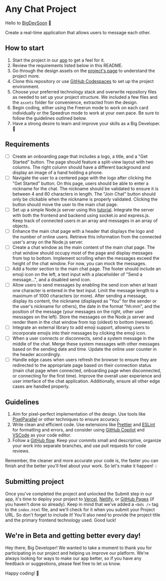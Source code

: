 # Any Chat Project

Hello to [BigDevSoon](https://bigdevsoon.me/) 👋

Create a real-time application that allows users to message each other.

## How to start

1. Start the project in our [app](https://app.bigdevsoon.me/projects/any-chat) to get a feel for it.
2. Review the requirements listed below in this README.
3. Go through the design assets on the [project's page](https://app.bigdevsoonk.me/projects/any-chat) to understand the project more.
4. Clone this repository or use [GitHub Codespaces](https://github.com/features/codespaces) to set up the project environment.
5. Choose your preferred technology stack and overwrite repository files as needed to set up your project structure. We included a few files and the `assets` folder for convenience, extracted from the design.
6. Begin coding, either using the Freerun mode to work on each card individually or the Speedrun mode to work at your own pace. Be sure to follow the guidelines outlined below.
7. Have a strong desire to learn and improve your skills as a Big Developer. 🚀

## Requirements

- [ ] Create an onboarding page that includes a logo, a title, and a "Get Started" button. The page should feature a split-view layout with two columns. The right column should have a different background and display an image of a hand holding a phone.
- [ ] Navigate the user to a centered page with the logo after clicking the "Get Started" button. On this page, users should be able to enter a nickname for the chat. The nickname should be validated to ensure it is between 4 and 60 characters in length. The "Join Chat" button should only be clickable when the nickname is properly validated. Clicking the button should move the user to the main chat page.
- [ ] Set up a simple Node.js server using this [tutorial](https://socket.io/get-started/chat). Integrate the server with both the frontend and backend using socket.io and express.js. Keep track of connected users in an array and messages in an array of objects.
- [ ] Enhance the main chat page with a header that displays the logo and the number of online users. Retrieve this information from the connected user's array on the Node.js server.
- [ ] Create a chat window as the main content of the main chat page. The chat window should occupy most of the page and display messages from top to bottom. Implement scrolling when the messages exceed the height of the chat window. For now, you can mock the messages.
- [ ] Add a footer section to the main chat page. The footer should include an emoji icon on the left, a text input with a placeholder of "Send a message...", and a disabled send icon.
- [ ] Allow users to send messages by enabling the send icon when at least one character is entered in the text input. Limit the message length to a maximum of 1000 characters (or more). After sending a message, display its content, the nickname (displayed as "You" for the sender or the user's nickname for others), the date in the format "hh:mm", and the position of the message (your messages on the right, other user messages on the left). Store the messages on the Node.js server and render them in the chat window from top (oldest) to bottom (newest).
- [ ] Integrate an external library to add emoji support, allowing users to incorporate emojis into their messages by clicking the emoji icon.
- [ ] When a user connects or disconnects, send a system message in the middle of the chat. Merge these system messages with other messages based on the sending date and time. Update the online user counter in the header accordingly.
- [ ] Handle edge cases when users refresh the browser to ensure they are redirected to the appropriate page based on their connection status (main chat page when connected, onboarding page when disconnected, or connecting for the first time). Improve the overall user experience and user interface of the chat application. Additionally, ensure all other edge cases are handled properly.

## Guidelines

1. Aim for pixel-perfect implementation of the design. Use tools like [PixelParallel](https://chrome.google.com/webstore/detail/pixelparallel-by-htmlburg/iffnoibnepbcloaaagchjonfplimpkob?hl=en) or other techniques to ensure accuracy.
2. Write clean and efficient code. Use extensions like [Prettier](https://marketplace.visualstudio.com/items?itemName=esbenp.prettier-vscode) and [ESLint](https://marketplace.visualstudio.com/items?itemName=dbaeumer.vscode-eslint) for formatting and errors, and consider using [GitHub Copilot](https://github.com/features/copilot) and [VSCode](https://code.visualstudio.com/) as your code editor.
3. Follow a [GitHub flow](https://docs.github.com/en/get-started/quickstart/github-flow). Keep your commits small and descriptive, organize your work into separate branches, and use pull requests for code reviews.

Remember, the cleaner and more accurate your code is, the faster you can finish and the better you'll feel about your work.
So let's make it happen! 💡

## Submitting project

Once you've completed the project and unlocked the Submit step in our app, it's time to deploy your project to [Vercel](https://vercel.com/), [Netlify](https://www.netlify.com/), or [GitHub Pages](https://pages.github.com/) (if you haven't done so already). Keep in mind that we've added a `<bds />` tag to the `index.html` file, and we'll check for it when you submit your Project URL. So don't forget to include it! You'll also need to provide the project title and the primary frontend technology used. Good luck!

## We're in Beta and getting better every day!

Hey there, Big Developer! We wanted to take a moment to thank you for participating in our project and helping us improve our platform. We're always looking for ways to make our app better, so if you have any feedback or suggestions, please feel free to let us know.

Happy coding! 🚀
